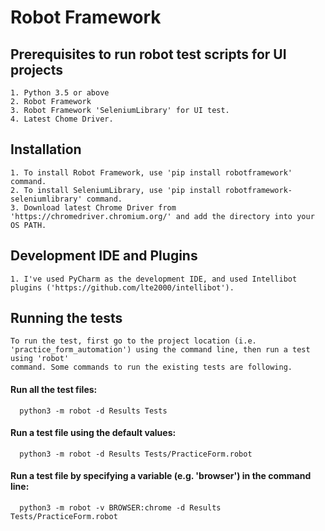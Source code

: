 # Robot Framework

  ## Prerequisites to run robot test scripts for UI projects
    
    1. Python 3.5 or above
    2. Robot Framework
    3. Robot Framework 'SeleniumLibrary' for UI test.
    4. Latest Chome Driver.
   
  ## Installation
    
    1. To install Robot Framework, use 'pip install robotframework' command.
    2. To install SeleniumLibrary, use 'pip install robotframework-seleniumlibrary' command.
    3. Download latest Chrome Driver from 'https://chromedriver.chromium.org/' and add the directory into your OS PATH.
    
  ## Development IDE and Plugins
  
    1. I've used PyCharm as the development IDE, and used Intellibot plugins ('https://github.com/lte2000/intellibot').
    
  ## Running the tests
    
    To run the test, first go to the project location (i.e. 'practice_form_automation') using the command line, then run a test using 'robot'
    command. Some commands to run the existing tests are following.
    
  #### Run all the test files:
    
      python3 -m robot -d Results Tests
  
  #### Run a test file using the default values:
    
      python3 -m robot -d Results Tests/PracticeForm.robot
      
  #### Run a test file by specifying a variable (e.g. 'browser') in the command line:
  
      python3 -m robot -v BROWSER:chrome -d Results Tests/PracticeForm.robot




